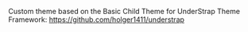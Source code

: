 Custom theme based on the Basic Child Theme for UnderStrap Theme Framework: https://github.com/holger1411/understrap
